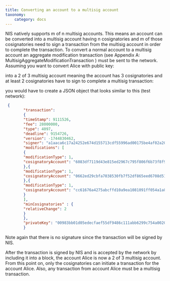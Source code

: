 ```yaml
---
title: Converting an account to a multisig account
taxonomy:
    category: docs
---
```


 
NIS natively supports m of n multisig accounts. This means an account can be converted into a multisig account having n cosignatories and m of those cosignatories need to sign a transaction from the multisig account in order to complete the transaction. To convert a normal account to a multisig account an aggregate modification transaction (see Appendix A: MultisigAggregateModificationTransaction ) must be sent to the network. Assuming you want to convert Alice with public key: 

 
into a 2 of 3 multisig account meaning the account has 3 cosignatories and at least 2 cosignatories have to sign to complete a multisig transaction:

 
you would have to create a JSON object that looks similar to this (test network):

 
```json
 {
        "transaction":
        {
        "timeStamp": 9111526,
        "fee": 28000000,
        "type": 4097,
        "deadline": 9154726,
        "version": -1744830462,
        "signer": "a1aaca6c17a24252e674d155713cdf55996ad00175be4af02a20c67b59f9fe8a",
        "modifications": [
        {
        "modificationType": 1,
        "cosignatoryAccount": "6083df7119d43e815ed2967c795f806f6b73f8f92a56a7611e3848816ec50958"
        },{
        "modificationType": 1,
        "cosignatoryAccount": "0662ed29cbfa7038530fb7f52df865eed6708d51bc7a24bcd05db35185b53c70"
        },{
        "modificationType": 1,
        "cosignatoryAccount": "cc61676a4275abcffd10a9ea1081091ff054a1a8a720429256aebf8034aab099"
        }
        ],
        "minCosignatories" : {
        "relativeChange": 2
        }
        },
        "privateKey": "00983bb01d05edecfaef55df9486c111abb6299c754a002069b1d0ef4537441bda"
        }
``` 
Note again that there is no signature since the transaction will be signed by NIS.

 
After the transaction is signed by NIS and is accepted by the network by including it into a block, the account Alice is now a 2 of 3 multisig account. From this point on, only the cosignatories can initiate a transaction for the account Alice. Also, any transaction from account Alice must be a multisig transaction.

 
